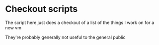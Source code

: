 Checkout scripts
=======

The script here just does a checkout of a list of the things I work on for a new vm

They're probably generally not useful to the general public
